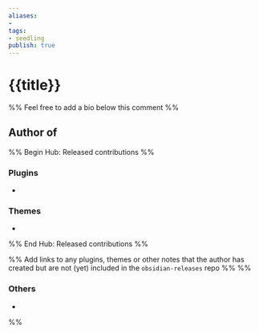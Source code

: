 ```yaml
---
aliases: 
- 
tags:
- seedling
publish: true
---
```


# {{title}}

<!-- - GitHub: [{{title}}](https://github.com/{{title}}/) ^github-->
<!-- - Discord: `@` ^discord-->
<!-- - Website: <> ^website-->
<!-- - [[Publish sites|Publish site]]: ^publish-->

%% Feel free to add a bio below this comment %%


## Author of

%% Begin Hub: Released contributions %%

### Plugins

- 

### Themes

- 

%% End Hub: Released contributions %%  

%% Add links to any plugins, themes or other notes that the author has created but are not (yet) included in the `obsidian-releases` repo %%
%%

### Others

-

%%

<!--
## Sponsor this author

- [[GitHub sponsors]]: [Sponsor @{{ title }} on GitHub Sponsors](https://github.com/sponsors/{{ title }}) ^github-sponsor
- [[Buy me a coffee]]: ^buy-me-a-coffee
- [[PayPal]]: ^paypal
- [[Patreon]]: ^patreon

-->

<!--
## Follow this author

- [[YouTube Channels|On YouTube]]: ^youtube
- Twitter: ^twitter
- ...
-->
